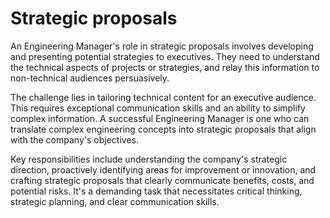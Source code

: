 # Strategic proposals

An Engineering Manager's role in strategic proposals involves developing and presenting potential strategies to executives. They need to understand the technical aspects of projects or strategies, and relay this information to non-technical audiences persuasively. 

The challenge lies in tailoring technical content for an executive audience. This requires exceptional communication skills and an ability to simplify complex information. A successful Engineering Manager is one who can translate complex engineering concepts into strategic proposals that align with the company's objectives.

Key responsibilities include understanding the company's strategic direction, proactively identifying areas for improvement or innovation, and crafting strategic proposals that clearly communicate benefits, costs, and potential risks. It's a demanding task that necessitates critical thinking, strategic planning, and clear communication skills.
